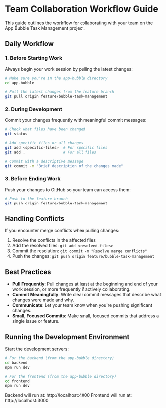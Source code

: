 # Team Collaboration Workflow Guide

This guide outlines the workflow for collaborating with your team on the App Bubble Task Management project.

## Daily Workflow

### 1. Before Starting Work

Always begin your work session by pulling the latest changes:

```bash
# Make sure you're in the app-bubble directory
cd app-bubble

# Pull the latest changes from the feature branch
git pull origin feature/bubble-task-management
```

### 2. During Development

Commit your changes frequently with meaningful commit messages:

```bash
# Check what files have been changed
git status

# Add specific files or all changes
git add <specific-files>  # For specific files
git add .                 # For all files

# Commit with a descriptive message
git commit -m "Brief description of the changes made"
```

### 3. Before Ending Work

Push your changes to GitHub so your team can access them:

```bash
# Push to the feature branch
git push origin feature/bubble-task-management
```

## Handling Conflicts

If you encounter merge conflicts when pulling changes:

1. Resolve the conflicts in the affected files
2. Add the resolved files: `git add <resolved-files>`
3. Commit the resolution: `git commit -m "Resolve merge conflicts"`
4. Push the changes: `git push origin feature/bubble-task-management`

## Best Practices

- **Pull Frequently**: Pull changes at least at the beginning and end of your work session, or more frequently if actively collaborating.
- **Commit Meaningfully**: Write clear commit messages that describe what changes were made and why.
- **Communicate**: Let your team know when you're pushing significant changes.
- **Small, Focused Commits**: Make small, focused commits that address a single issue or feature.

## Running the Development Environment

Start the development servers:

```bash
# For the backend (from the app-bubble directory)
cd backend
npm run dev

# For the frontend (from the app-bubble directory)
cd frontend
npm run dev
```

Backend will run at: http://localhost:4000
Frontend will run at: http://localhost:3000 
